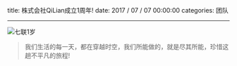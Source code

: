 title: 株式会社QiLian成立1周年! 
date: 2017 / 07 / 07 00:00:00
categories: 团队

---

![七联1岁](http://wx3.sinaimg.cn/mw690/a9a40e85gy1fha3lhdahxj21qi1aox6q.jpg)

<blockquote class="blockquote-center"> 我们生活的每一天，都在穿越时空，我们所能做的，就是尽其所能，珍惜这趟不平凡的旅程! </blockquote>